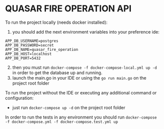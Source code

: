 # QUASAR FIRE OPERATION API

To run the project locally (needs docker installed):
1. you should add the next environment variables into your preference ide:
```
APP_DB_USERNAME=postgres
APP_DB_PASSWORD=secret
APP_DB_NAME=quasar_fire_operation
APP_DB_HOST=localhost
APP_DB_PORT=5432
```
2. then you must run `docker-compose -f docker-compose-local.yml up -d` in order to get the database up and running.
3. launch the main.go in your IDE or using the `go run main.go` on the project root folder

To run the project without the IDE or executing any additional command or configuration:
- just run `docker-compose up -d` on the project root folder

In order to run the tests in any environment you should run `docker-compose -f docker-compose.yml -f docker-compose.test.yml up`